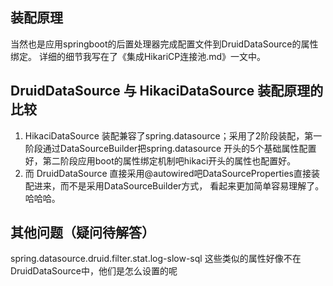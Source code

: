 

## 装配原理
当然也是应用springboot的后置处理器完成配置文件到DruidDataSource的属性绑定。
详细的细节我写在了《集成HikariCP连接池.md》一文中。

## DruidDataSource 与 HikaciDataSource 装配原理的比较
1. HikaciDataSource 装配兼容了spring.datasource；采用了2阶段装配，第一阶段通过DataSourceBuilder把spring.datasource
开头的5个基础属性配置好，第二阶段应用boot的属性绑定机制吧hikaci开头的属性也配置好。
2. 而 DruidDataSource 直接采用@autowired吧DataSourceProperties直接装配进来，而不是采用DataSourceBuilder方式，
看起来更加简单容易理解了。哈哈哈。

## 其他问题（疑问待解答）
spring.datasource.druid.filter.stat.log-slow-sql    这些类似的属性好像不在DruidDataSource中，他们是怎么设置的呢